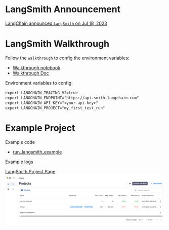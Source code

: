 # LangSmith Announcement
  [LangChain announced `LangSmith` on Jul 18, 2023](https://blog.langchain.dev/announcing-langsmith/)

# LangSmith Walkthrough

Follow the `walkthrough` to config the environment variables:
- [Walkthrough notebook](https://github.com/hwchase17/langchain/blob/master/docs/extras/guides/langsmith/walkthrough.ipynb)
- [Walkthrough Doc](https://python.langchain.com/docs/guides/langsmith/walkthrough)

Environment variables to config:
```text
export LANGCHAIN_TRACING_V2=true
export LANGCHAIN_ENDPOINT="https://api.smith.langchain.com"
export LANGCHAIN_API_KEY="<your-api-key>"
export LANGCHAIN_PROJECT="my_first_test_run"
```

# Example Project 
Example code
- [run_langsmith_example](run_langsmith_example.py)

Example logs

[LangSmith Project Page](https://smith.langchain.com/)
![LangSmith Project](langsmith_projects.png)

